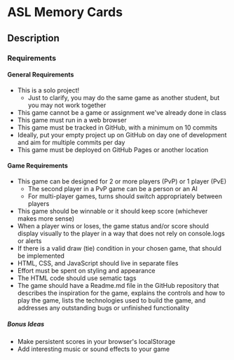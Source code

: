 # ASL Memory Cards

## Description


### Requirements

#### General Requirements
- This is a solo project!
    - Just to clarify, you may do the same game as another student, but you may not work together
- This game cannot be a game or assignment we've already done in class
- This game must run in a web browser
- This game must be tracked in GitHub, with a minimum on 10 commits
- Ideally, put your empty project up on GitHub on day one of development and aim for multiple commits per day
- This game must be deployed on GitHub Pages or another location
#### Game Requirements
- This game can be designed for 2 or more players (PvP) or 1 player (PvE)
    - The second player in a PvP game can be a person or an AI
    - For multi-player games, turns should switch appropriately between players
- This game should be winnable or it should keep score (whichever makes more sense)
- When a player wins or loses, the game status and/or score should display visually to the player in a way that does not rely on console.logs or alerts
- If there is a valid draw (tie) condition in your chosen game, that should be implemented
- HTML, CSS, and JavaScript should live in separate files
- Effort must be spent on styling and appearance
- The HTML code should use sematic tags
- The game should have a Readme.md file in the GitHub repository that describes the inspiration for the game, explains the controls and how to play the game, lists the technologies used to build the game, and addresses any outstanding bugs or unfinished functionality
##### Bonus Ideas
- Make persistent scores in your browser's localStorage
- Add interesting music or sound effects to your game